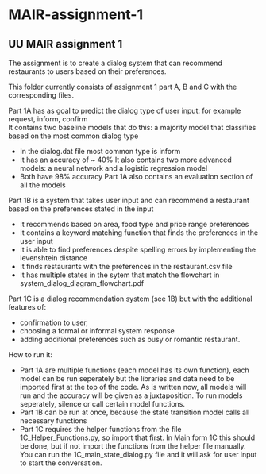 # MAIR-assignment-1
## UU MAIR assignment 1
The assignment is to create a dialog system that can recommend restaurants to users based on their preferences.

This folder currently consists of assignment 1 part A, B and C with the corresponding files.


Part 1A has as goal to predict the dialog type of user input: for example request, inform, confirm <br>
It contains two baseline models that do this: a majority model that classifies based on the most common dialog type <br>
- In the dialog.dat file most common type is inform
- It has an accuracy of ~ 40%
It also contains two more advanced models: a neural network and a logistic regression model <br>
- Both have 98% accuracy
Part 1A also contains an evaluation section of all the models


Part 1B is a system that takes user input and can recommend a restaurant based on the preferences stated in the input <br>
- It recommends based on area, food type and price range preferences
- It contains a keyword matching function that finds the preferences in the user input 
- It is able to find preferences despite spelling errors by implementing the levenshtein distance
- It finds restaurants with the preferences in the restaurant.csv file
- It has multiple states in the sytem that match the flowchart in system_dialog_diagram_flowchart.pdf

Part 1C is a dialog recommendation system (see 1B) but with the additional features of: 
- confirmation to user, 
- choosing a formal or informal system response
- adding additional preferences such as busy or romantic restaurant.


How to run it:
- Part 1A are multiple functions (each model has its own function), each model can be run seperately but the libraries and data need to be imported first at the top of the code. As is written now, all models will run and the accuracy will be given as a juxtaposition. To run models seperately, silence or call certain model functions.
- Part 1B can be run at once, because the state transition model calls all necessary functions 
- Part 1C requires the helper functions from the file 1C_Helper_Functions.py, so import that first. In Main form 1C this should be done, but if not import the functions from the helper file manually. You can run the 1C_main_state_dialog.py file and it will ask for user input to start the conversation.
